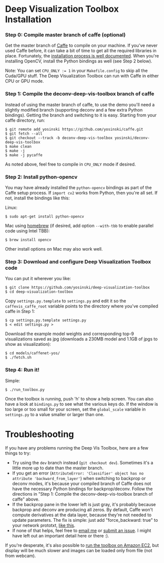 # Deep Visualization Toolbox Installation



### Step 0: Compile master branch of caffe (optional)

Get the master branch of [Caffe](http://caffe.berkeleyvision.org/) to compile on your
machine. If you've never used Caffe before, it can take a bit of time to get all the required libraries in place. Fortunately, the [installation process is well documented](http://caffe.berkeleyvision.org/installation.html). When you're installing OpenCV, install the Python bindings as well (see Step 2 below).

Note: You can set `CPU_ONLY := 1` in your `Makefile.config` to skip all the Cuda/GPU stuff. The Deep Visualization Toolbox can run with Caffe in either CPU or GPU mode.



### Step 1: Compile the deconv-deep-vis-toolbox branch of caffe

Instead of using the master branch of caffe, to use the demo
you'll need a slightly modified branch (supporting deconv and a few
extra Python bindings). Getting the branch and switching to it is easy.
Starting from your caffe directory, run:

    $ git remote add yosinski https://github.com/yosinski/caffe.git
    $ git fetch --all
    $ git checkout --track -b deconv-deep-vis-toolbox yosinski/deconv-deep-vis-toolbox
    $ make clean
    $ make -j
    $ make -j pycaffe

As noted above, feel free to compile in `CPU_ONLY` mode if desired.



### Step 2: Install python-opencv

You may have already installed the `python-opencv` bindings as part of the Caffe setup process. If `import cv2` works from Python, then you're all set. If not, install the bindings like this:

Linux:

    $ sudo apt-get install python-opencv

Mac using [homebrew](http://brew.sh/) (if desired, add option `--with-tbb` to enable parallel code using Intel TBB):

    $ brew install opencv

Other install options on Mac may also work well.



### Step 3: Download and configure Deep Visualization Toolbox code

You can put it wherever you like:

    $ git clone https://github.com/yosinski/deep-visualization-toolbox
    $ cd deep-visualization-toolbox

Copy `settings.py.template` to `settings.py` and edit it so the `caffevis_caffe_root` variable points to the directory where you've compiled caffe in Step 1:

    $ cp settings.py.template settings.py
    $ < edit settings.py >

Download the example model weights and corresponding top-9 visualizations saved as jpg (downloads a 230MB model and 1.1GB of jpgs to show as visualization):

    $ cd models/caffenet-yos/
    $ ./fetch.sh



### Step 4: Run it!

Simple:

    $ ./run_toolbox.py

Once the toolbox is running, push 'h' to show a help screen. You can also have a look at `bindings.py` to see what the various keys do. If the window is too large or too small for your screen, set the `global_scale` variable in `settings.py` to a value smaller or larger than one.




# Troubleshooting

If you have any problems running the Deep Vis Toolbox, here are a few things to try:

 * Try using the `dev` branch instead (`git checkout dev`). Sometimes it's a little more up to date than the master branch.
 * If you get an error (`AttributeError: 'Classifier' object has no attribute 'backward_from_layer'`) when switching to backprop or deconv modes, it's because your compiled branch of Caffe does not have the necessary Python bindings for backprop/deconv. Follow the directions in "Step 1: Compile the deconv-deep-vis-toolbox branch of caffe" above.
 * If the backprop pane in the lower left is just gray, it's probably because backprop and deconv are producing all zeros. By default, Caffe won't compute derivatives at the data layer, because they're not needed to update parameters. The fix is simple: just add "force_backward: true" to your network prototxt, [like this](https://github.com/yosinski/deep-visualization-toolbox/blob/master/models/caffenet-yos/caffenet-yos-deploy.prototxt#L7).
 * If none of that helps, feel free to [email me](http://yosinski.com/) or [submit an issue](https://github.com/yosinski/deep-visualization-toolbox/issues). I might have left out an important detail here or there :).

If you're desperate, it's also possible to [run the toolbox on Amazon EC2](/yosinski/deep-visualization-toolbox/blob/master/doc/deep-vis-on-aws.md), but display will be much slower and images can be loaded only from file (not from webcam).
